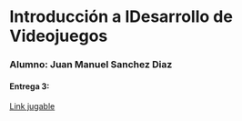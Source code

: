 # Introducción a lDesarrollo de Videojuegos

### Alumno: Juan Manuel Sanchez Diaz

#### Entrega 3:

<a href="https://jmsanchezdiaz.github.io/entregas-ipv-sanchez-diaz-juan-manuel/entrega-3-sanchez-diaz-juan-manuel/export-entrega-3/" target="_blank">Link jugable</a>
